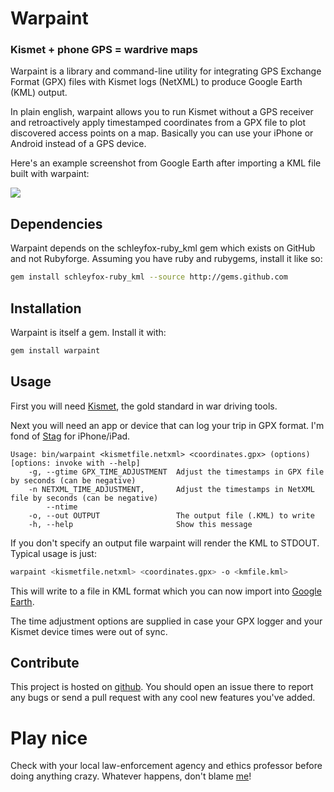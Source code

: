 # Warpaint
### Kismet + phone GPS = wardrive maps

Warpaint is a library and command-line utility for integrating GPS Exchange Format (GPX) files with Kismet logs (NetXML) to produce Google Earth (KML) output.

In plain english, warpaint allows you to run Kismet without a GPS receiver and retroactively apply timestamped coordinates from a GPX file to plot discovered access points on a map. Basically you can use your iPhone or Android instead of a GPS device.

Here's an example screenshot from Google Earth after importing a KML file built with warpaint:

<a target='_blank' title='Google Earth Thumbnail' href='http://yfrog.com/oep1up'><img src='http://a.yfrog.com/img878/2213/p1u.th.png' border='0'/></a>

## Dependencies

Warpaint depends on the schleyfox-ruby_kml gem which exists on GitHub and not Rubyforge. Assuming you have ruby and rubygems, install it like so:

```sh
gem install schleyfox-ruby_kml --source http://gems.github.com
```

## Installation

Warpaint is itself a gem. Install it with:

```sh
gem install warpaint
```

## Usage

First you will need [Kismet](http://kismetwireless.net/), the gold standard in war driving tools.

Next you will need an app or device that can log your trip in GPX format. I'm fond of [Stag](http://itunes.apple.com/us/app/stag-geotagging-gpx-export/id404545347?mt=8) for iPhone/iPad.


```
Usage: bin/warpaint <kismetfile.netxml> <coordinates.gpx> (options) [options: invoke with --help]
    -g, --gtime GPX_TIME_ADJUSTMENT  Adjust the timestamps in GPX file by seconds (can be negative)
    -n NETXML_TIME_ADJUSTMENT,       Adjust the timestamps in NetXML file by seconds (can be negative)
        --ntime
    -o, --out OUTPUT                 The output file (.KML) to write
    -h, --help                       Show this message
```

If you don't specify an output file warpaint will render the KML to STDOUT. Typical usage is just:

```sh
warpaint <kismetfile.netxml> <coordinates.gpx> -o <kmfile.kml>
```

This will write to a file in KML format which you can now import into [Google Earth](http://www.google.com/earth/index.html).

The time adjustment options are supplied in case your GPX logger and your Kismet device times were out of sync.

## Contribute

This project is hosted on [github](http://github.com/rboyd/warpaint). You should open an issue there to report any bugs or send a pull request with any cool new features you've added.

# Play nice

Check with your local law-enforcement agency and ethics professor before doing anything crazy. Whatever happens, don't blame [me](http://twitter.com/rboyd)!